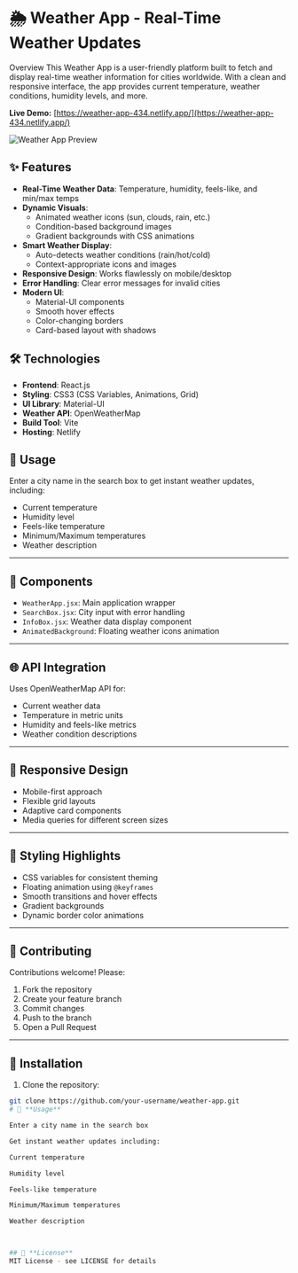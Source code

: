 # 🌦️ Weather App - Real-Time Weather Updates 

Overview
This Weather App is a user-friendly platform built to fetch and display real-time weather information for cities worldwide. With a clean and responsive interface, the app provides current temperature, weather conditions, humidity levels, and more.

**Live Demo:** [https://weather-app-434.netlify.app/](https://weather-app-434.netlify.app/)

![Weather App Preview](https://via.placeholder.com/800x600.png?text=Weather+App+Preview+Placeholder)

## ✨ Features
- **Real-Time Weather Data**: Temperature, humidity, feels-like, and min/max temps
- **Dynamic Visuals**:
  - Animated weather icons (sun, clouds, rain, etc.)
  - Condition-based background images
  - Gradient backgrounds with CSS animations
- **Smart Weather Display**:
  - Auto-detects weather conditions (rain/hot/cold)
  - Context-appropriate icons and images
- **Responsive Design**: Works flawlessly on mobile/desktop
- **Error Handling**: Clear error messages for invalid cities
- **Modern UI**:
  - Material-UI components
  - Smooth hover effects
  - Color-changing borders
  - Card-based layout with shadows

## 🛠️ Technologies
- **Frontend**: React.js
- **Styling**: CSS3 (CSS Variables, Animations, Grid)
- **UI Library**: Material-UI
- **Weather API**: OpenWeatherMap
- **Build Tool**: Vite
- **Hosting**: Netlify


## 📖 **Usage**  
Enter a city name in the search box to get instant weather updates, including:  
- Current temperature  
- Humidity level  
- Feels-like temperature  
- Minimum/Maximum temperatures  
- Weather description  

---

## 🔧 **Components**  
- `WeatherApp.jsx`: Main application wrapper  
- `SearchBox.jsx`: City input with error handling  
- `InfoBox.jsx`: Weather data display component  
- `AnimatedBackground`: Floating weather icons animation  

---

## 🌐 **API Integration**  
Uses OpenWeatherMap API for:  
- Current weather data  
- Temperature in metric units  
- Humidity and feels-like metrics  
- Weather condition descriptions  

---

## 📱 **Responsive Design**  
- Mobile-first approach  
- Flexible grid layouts  
- Adaptive card components  
- Media queries for different screen sizes  

---

## 🎨 **Styling Highlights**  
- CSS variables for consistent theming  
- Floating animation using `@keyframes`  
- Smooth transitions and hover effects  
- Gradient backgrounds  
- Dynamic border color animations  

---

## 🤝 **Contributing**  
Contributions welcome! Please:  
1. Fork the repository  
2. Create your feature branch  
3. Commit changes  
4. Push to the branch  
5. Open a Pull Request  

---

## 🚀 Installation
1. Clone the repository:
```bash
git clone https://github.com/your-username/weather-app.git
# 📖 **Usage**

Enter a city name in the search box

Get instant weather updates including:

Current temperature

Humidity level

Feels-like temperature

Minimum/Maximum temperatures

Weather description



## 📄 **License**  
MIT License - see LICENSE for details  

